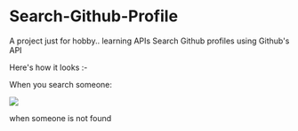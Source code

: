 # Search-Github-Profile

A project just for hobby.. learning APIs
Search Github profiles using Github's API


Here's how it looks :-


When you search someone:

 <img src="https://raw.githubusercontent.com/daniya-pro/Search-Github-Profile/main/screenshots/Screenshot%202021-03-07%20at%208.37.30%20PM.png" />
 
when someone is not found

